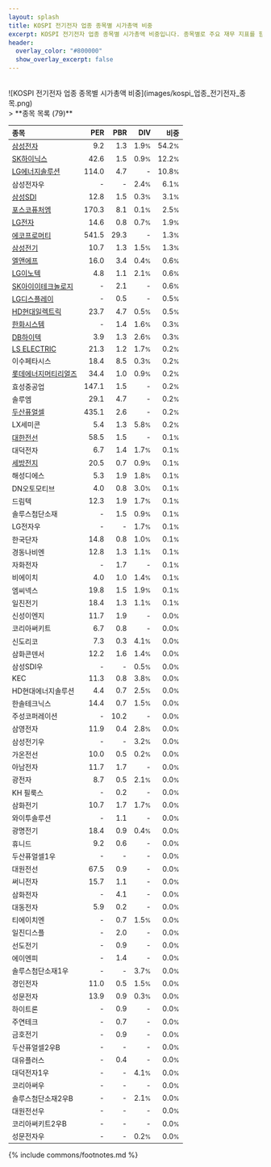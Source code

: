 ```yaml
---
layout: splash
title: KOSPI 전기전자 업종 종목별 시가총액 비중
excerpt: KOSPI 전기전자 업종 종목별 시가총액 비중입니다. 종목별로 주요 재무 지표를 함께 표시합니다.
header:
  overlay_color: "#800000"
  show_overlay_excerpt: false
---
```

<br>
![KOSPI 전기전자 업종 종목별 시가총액 비중](images/kospi_업종_전기전자_종목.png)
<br>
> **종목 목록 (79)**<a id="list"></a>

| **종목** | **PER** | **PBR** | **DIV** | **비중** |
| :------- | ------: | ------: | ------: | -------: |
| [삼성전자](/005930/) | 9.2 | 1.3 | 1.9<small>%</small> | 54.2<small>%</small> |
| [SK하이닉스](/000660/) | 42.6 | 1.5 | 0.9<small>%</small> | 12.2<small>%</small> |
| [LG에너지솔루션](/373220/) | 114.0 | 4.7 | - | 10.8<small>%</small> |
| 삼성전자우 | - | - | 2.4<small>%</small> | 6.1<small>%</small> |
| [삼성SDI](/006400/) | 12.8 | 1.5 | 0.3<small>%</small> | 3.1<small>%</small> |
| [포스코퓨처엠](/003670/) | 170.3 | 8.1 | 0.1<small>%</small> | 2.5<small>%</small> |
| [LG전자](/066570/) | 14.6 | 0.8 | 0.7<small>%</small> | 1.9<small>%</small> |
| [에코프로머티](/450080/) | 541.5 | 29.3 | - | 1.3<small>%</small> |
| [삼성전기](/009150/) | 10.7 | 1.3 | 1.5<small>%</small> | 1.3<small>%</small> |
| [엘앤에프](/066970/) | 16.0 | 3.4 | 0.4<small>%</small> | 0.6<small>%</small> |
| [LG이노텍](/011070/) | 4.8 | 1.1 | 2.1<small>%</small> | 0.6<small>%</small> |
| [SK아이이테크놀로지](/361610/) | - | 2.1 | - | 0.6<small>%</small> |
| [LG디스플레이](/034220/) | - | 0.5 | - | 0.5<small>%</small> |
| [HD현대일렉트릭](/267260/) | 23.7 | 4.7 | 0.5<small>%</small> | 0.5<small>%</small> |
| [한화시스템](/272210/) | - | 1.4 | 1.6<small>%</small> | 0.3<small>%</small> |
| [DB하이텍](/000990/) | 3.9 | 1.3 | 2.6<small>%</small> | 0.3<small>%</small> |
| [LS ELECTRIC](/010120/) | 21.3 | 1.2 | 1.7<small>%</small> | 0.2<small>%</small> |
| 이수페타시스 | 18.4 | 8.5 | 0.3<small>%</small> | 0.2<small>%</small> |
| [롯데에너지머티리얼즈](/020150/) | 34.4 | 1.0 | 0.9<small>%</small> | 0.2<small>%</small> |
| 효성중공업 | 147.1 | 1.5 | - | 0.2<small>%</small> |
| 솔루엠 | 29.1 | 4.7 | - | 0.2<small>%</small> |
| [두산퓨얼셀](/336260/) | 435.1 | 2.6 | - | 0.2<small>%</small> |
| LX세미콘 | 5.4 | 1.3 | 5.8<small>%</small> | 0.2<small>%</small> |
| [대한전선](/001440/) | 58.5 | 1.5 | - | 0.1<small>%</small> |
| 대덕전자 | 6.7 | 1.4 | 1.7<small>%</small> | 0.1<small>%</small> |
| [세방전지](/004490/) | 20.5 | 0.7 | 0.9<small>%</small> | 0.1<small>%</small> |
| 해성디에스 | 5.3 | 1.9 | 1.8<small>%</small> | 0.1<small>%</small> |
| DN오토모티브 | 4.0 | 0.8 | 3.0<small>%</small> | 0.1<small>%</small> |
| 드림텍 | 12.3 | 1.9 | 1.7<small>%</small> | 0.1<small>%</small> |
| 솔루스첨단소재 | - | 1.5 | 0.9<small>%</small> | 0.1<small>%</small> |
| LG전자우 | - | - | 1.7<small>%</small> | 0.1<small>%</small> |
| 한국단자 | 14.8 | 0.8 | 1.0<small>%</small> | 0.1<small>%</small> |
| 경동나비엔 | 12.8 | 1.3 | 1.1<small>%</small> | 0.1<small>%</small> |
| 자화전자 | - | 1.7 | - | 0.1<small>%</small> |
| 비에이치 | 4.0 | 1.0 | 1.4<small>%</small> | 0.1<small>%</small> |
| 엠씨넥스 | 19.8 | 1.5 | 1.9<small>%</small> | 0.1<small>%</small> |
| 일진전기 | 18.4 | 1.3 | 1.1<small>%</small> | 0.1<small>%</small> |
| 신성이엔지 | 11.7 | 1.9 | - | 0.0<small>%</small> |
| 코리아써키트 | 6.7 | 0.8 | - | 0.0<small>%</small> |
| 신도리코 | 7.3 | 0.3 | 4.1<small>%</small> | 0.0<small>%</small> |
| 삼화콘덴서 | 12.2 | 1.6 | 1.4<small>%</small> | 0.0<small>%</small> |
| 삼성SDI우 | - | - | 0.5<small>%</small> | 0.0<small>%</small> |
| KEC | 11.3 | 0.8 | 3.8<small>%</small> | 0.0<small>%</small> |
| HD현대에너지솔루션 | 4.4 | 0.7 | 2.5<small>%</small> | 0.0<small>%</small> |
| 한솔테크닉스 | 14.4 | 0.7 | 1.5<small>%</small> | 0.0<small>%</small> |
| 주성코퍼레이션 | - | 10.2 | - | 0.0<small>%</small> |
| 삼영전자 | 11.9 | 0.4 | 2.8<small>%</small> | 0.0<small>%</small> |
| 삼성전기우 | - | - | 3.2<small>%</small> | 0.0<small>%</small> |
| 가온전선 | 10.0 | 0.5 | 0.2<small>%</small> | 0.0<small>%</small> |
| 아남전자 | 11.7 | 1.7 | - | 0.0<small>%</small> |
| 광전자 | 8.7 | 0.5 | 2.1<small>%</small> | 0.0<small>%</small> |
| KH 필룩스 | - | 0.2 | - | 0.0<small>%</small> |
| 삼화전기 | 10.7 | 1.7 | 1.7<small>%</small> | 0.0<small>%</small> |
| 와이투솔루션 | - | 1.1 | - | 0.0<small>%</small> |
| 광명전기 | 18.4 | 0.9 | 0.4<small>%</small> | 0.0<small>%</small> |
| 휴니드 | 9.2 | 0.6 | - | 0.0<small>%</small> |
| 두산퓨얼셀1우 | - | - | - | 0.0<small>%</small> |
| 대원전선 | 67.5 | 0.9 | - | 0.0<small>%</small> |
| 써니전자 | 15.7 | 1.1 | - | 0.0<small>%</small> |
| 삼화전자 | - | 4.1 | - | 0.0<small>%</small> |
| 대동전자 | 5.9 | 0.2 | - | 0.0<small>%</small> |
| 티에이치엔 | - | 0.7 | 1.5<small>%</small> | 0.0<small>%</small> |
| 일진디스플 | - | 2.0 | - | 0.0<small>%</small> |
| 선도전기 | - | 0.9 | - | 0.0<small>%</small> |
| 에이엔피 | - | 1.4 | - | 0.0<small>%</small> |
| 솔루스첨단소재1우 | - | - | 3.7<small>%</small> | 0.0<small>%</small> |
| 경인전자 | 11.0 | 0.5 | 1.5<small>%</small> | 0.0<small>%</small> |
| 성문전자 | 13.9 | 0.9 | 0.3<small>%</small> | 0.0<small>%</small> |
| 하이트론 | - | 0.9 | - | 0.0<small>%</small> |
| 주연테크 | - | 0.7 | - | 0.0<small>%</small> |
| 금호전기 | - | 0.9 | - | 0.0<small>%</small> |
| 두산퓨얼셀2우B | - | - | - | 0.0<small>%</small> |
| 대유플러스 | - | 0.4 | - | 0.0<small>%</small> |
| 대덕전자1우 | - | - | 4.1<small>%</small> | 0.0<small>%</small> |
| 코리아써우 | - | - | - | 0.0<small>%</small> |
| 솔루스첨단소재2우B | - | - | 2.1<small>%</small> | 0.0<small>%</small> |
| 대원전선우 | - | - | - | 0.0<small>%</small> |
| 코리아써키트2우B | - | - | - | 0.0<small>%</small> |
| 성문전자우 | - | - | 0.2<small>%</small> | 0.0<small>%</small> |

{% include commons/footnotes.md %}